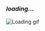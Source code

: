 #
### *loading...*
![Loading gif](https://media2.giphy.com/media/v1.Y2lkPTc5MGI3NjExYjB0Y2pzdmpzNzFoZW83dDVseWZneWx1ZDZsOTc2aHR0N2Z0bG1zNiZlcD12MV9pbnRlcm5hbF9naWZfYnlfaWQmY3Q9Zw/3o7bu3XilJ5BOiSGic/giphy.gif)
#

